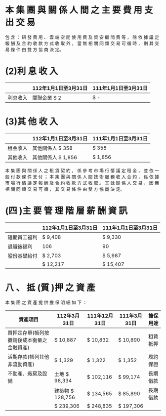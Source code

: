 # 本 集 團 與 關 係 人 間 之 主 要 費 用 支 出 交 易

包 含 ： 研 發 費 用 、 雲 端 空 間 使 用 費 及 資 安 顧 問 費 等 ， 除 依 據 議 定 報 酬 及 合 約 收 款 方 式 收 取 外 ， 當 無 相 關 同 類 交 易 可 循 時 ， 則 其 交 易 條 件 由 雙 方 協 商 決 定。

# (2)利 息 收 入

| |112年1月1日至3月31日|111年1月1日至3月31日|
|---|---|---|
|利息收入|關聯企業 $ 2|$ -|

# (3)其 他 收 入

| |112年1月1日至3月31日|111年1月1日至3月31日|
|---|---|---|
|租金收入|其他關係人 $ 358|$ 358|
|其他收入|其他關係人 $ 1,856|$ 1,856|

本 集 團 與 關 係 人 之 租 賃 契 約 ， 係 參 考 市 場 行 情 議 定 租 金 ， 並 依 一 般 付 款 條 件 支 付 ； 本 集 團 與 關 係 人 間 技 術 服 務 收 入 合 約 ， 係 依 據 市 場 行 情 議 定 報 酬 及 合 約 收 款 方 式 收 取 。 其 餘 關 係 人 交 易 ， 因 無 相 關 同 類 交 易 可 循 ， 其 交 易 條 件 由 雙 方 協 商 決 定。

# (四 )主 要 管 理 階 層 薪 酬 資 訊

| |112年1月1日至3月31日|111年1月1日至3月31日|
|---|---|---|
|短期員工福利|$ 9,408|$ 9,330|
|退職後福利|106|90|
|股份基礎給付|$ 2,703|$ 5,987|
| |$ 12,217|$ 15,407|

# 八 、 抵 (質 )押 之 資 產

本 集 團 之 資 產 提 供 擔 保 明 細 如 下 ：

|資產項目|112年3月31日|111年12月31日|111年3月31日|擔保用途|
|---|---|---|---|---|
|質押定存單(帳列按攤銷後成本衡量之金融資產)|$ 10,887|$ 10,832|$ 10,890|租賃抵押|
|活期存款(帳列其他非流動資產)|$ 1,329|$ 1,322|$ 1,352|履約保證|
|不動產、廠房及設備|土地 $ 98,334|$ 102,116|$ 99,174|長期借款|
| |建築物 $ 128,756|$ 134,565|$ 85,890|長期借款|
| |$ 239,306|$ 248,835|$ 197,306| |